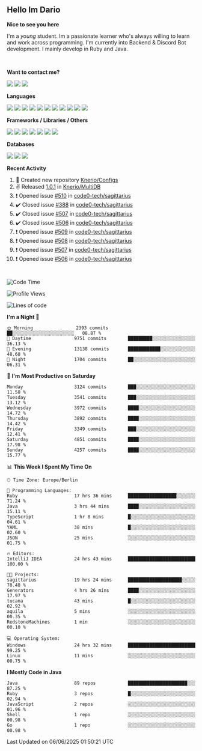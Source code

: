 <h2>Hello Im Dario</h2>

**Nice to see you here**

I'm a *young* student. Im a passionate learner who's always willing to learn and work across
programming. I'm currently into Backend & Discord Bot development. I mainly develop in Ruby and Java.

<br/>

**Want to contact me?**

<a href="https://github.com/knerio"><img src="https://img.shields.io/badge/-Github-blue?style=for-the-badge&logo=github&logoColor=white"/></a> <a href="https://discord.com/users/639416958923702292"><img src="https://img.shields.io/badge/-knerio-blue?style=for-the-badge&logo=discord&logoColor=white"/></a> <a href="https://twitch.tv/dopalos_"><img src="https://img.shields.io/badge/-twitch-blue?style=for-the-badge&logo=twitch&logoColor=white"/></a>

**Languages**

<img src="https://img.shields.io/badge/-Java-blue?style=for-the-badge&logo=java&logoColor=white"/> <img src="https://img.shields.io/badge/-Ruby-blue?style=for-the-badge&logo=Ruby&logoColor=white"/> <img src="https://img.shields.io/badge/-Git-blue?style=for-the-badge&logo=Git&logoColor=white"/> <img src="https://img.shields.io/badge/-HTML-blue?style=for-the-badge&logo=html5&logoColor=white"/> <img src="https://img.shields.io/badge/-CSS-blue?style=for-the-badge&logo=CSS3&logoColor=white"/> <img src="https://img.shields.io/badge/-Javascript-blue?style=for-the-badge&logo=javascript&logoColor=white"/> <img src="https://img.shields.io/badge/-Typescript-blue?style=for-the-badge&logo=TypeScript&logoColor=white"/> <img src="https://img.shields.io/badge/-Kotlin-blue?style=for-the-badge&logo=kotlin&logoColor=white"/> <img src="https://img.shields.io/badge/-SQL-blue?style=for-the-badge&logo=MYSQL&logoColor=white"/> <img src="https://img.shields.io/badge/-Markdown-blue?style=for-the-badge&logo=Markdown&logoColor=white"/> <img src="https://img.shields.io/badge/-JSON-blue?style=for-the-badge&logo=JSON&logoColor=white"/>
<br/>

 **Frameworks / Libraries / Others**

<img src="https://img.shields.io/badge/-Ruby_On_Rails-blue?style=for-the-badge&logo=ruby-on-rails&logoColor=white"/> <img src="https://img.shields.io/badge/-JDA-blue?style=for-the-badge&logo=JDA&logoColor=white"/> <img src="https://img.shields.io/badge/-Bootstrap-blue?style=for-the-badge&logo=Bootstrap&logoColor=white"/> <img src="https://img.shields.io/badge/-Node.JS-blue?style=for-the-badge&logo=node.js&logoColor=white"/> <img src="https://img.shields.io/badge/-React-blue?style=for-the-badge&logo=React&logoColor=white"/> <img src="https://img.shields.io/badge/-Express-blue?style=for-the-badge&logo=Express&logoColor=white"/> <img src="https://img.shields.io/badge/-Next.Js-blue?style=for-the-badge&logo=Next.Js&logoColor=white"/>

**Databases**

<img src="https://img.shields.io/badge/-MongoDB-blue?style=for-the-badge&logo=mongodb&logoColor=white"/> <img src="https://img.shields.io/badge/-MariaDB-blue?style=for-the-badge&logo=MariaDB&logoColor=white"/>
<img src="https://img.shields.io/badge/-PostgreSQL-blue?style=for-the-badge&logo=PostgreSQl&logoColor=white"/>

**Recent Activity**

<!--RECENT_ACTIVITY:start-->
1. 📔 Created new repository [Knerio/Configs](https://github.com/Knerio/Configs)<br>
2. ✌️ Released [1.0.1](https://github.com/Knerio/MultiDB/releases/tag/1.0.1) in [Knerio/MultiDB](https://github.com/Knerio/MultiDB)<br>
3. ❗️ Opened issue [#510](https://github.com/code0-tech/sagittarius/issues/510) in [code0-tech/sagittarius](https://github.com/code0-tech/sagittarius)<br>
4. ✔️ Closed issue [#388](https://github.com/code0-tech/sagittarius/issues/388) in [code0-tech/sagittarius](https://github.com/code0-tech/sagittarius)<br>
5. ✔️ Closed issue [#507](https://github.com/code0-tech/sagittarius/issues/507) in [code0-tech/sagittarius](https://github.com/code0-tech/sagittarius)<br>
6. ✔️ Closed issue [#506](https://github.com/code0-tech/sagittarius/issues/506) in [code0-tech/sagittarius](https://github.com/code0-tech/sagittarius)<br>
7. ❗️ Opened issue [#509](https://github.com/code0-tech/sagittarius/issues/509) in [code0-tech/sagittarius](https://github.com/code0-tech/sagittarius)<br>
8. ❗️ Opened issue [#508](https://github.com/code0-tech/sagittarius/issues/508) in [code0-tech/sagittarius](https://github.com/code0-tech/sagittarius)<br>
9. ❗️ Opened issue [#507](https://github.com/code0-tech/sagittarius/issues/507) in [code0-tech/sagittarius](https://github.com/code0-tech/sagittarius)<br>
10. ❗️ Opened issue [#506](https://github.com/code0-tech/sagittarius/issues/506) in [code0-tech/sagittarius](https://github.com/code0-tech/sagittarius)<br>
<!--RECENT_ACTIVITY:end-->
 
#

<!--START_SECTION:waka-->
![Code Time](http://img.shields.io/badge/Code%20Time-1%2C242%20hrs%2042%20mins-blue)

![Profile Views](http://img.shields.io/badge/Profile%20Views-6-blue)

![Lines of code](https://img.shields.io/badge/From%20Hello%20World%20I%27ve%20Written-2.8%20million%20lines%20of%20code-blue)

**I'm a Night 🦉** 

```text
🌞 Morning                2393 commits        ██░░░░░░░░░░░░░░░░░░░░░░░   08.87 % 
🌆 Daytime                9751 commits        █████████░░░░░░░░░░░░░░░░   36.13 % 
🌃 Evening                13138 commits       ████████████░░░░░░░░░░░░░   48.68 % 
🌙 Night                  1704 commits        ██░░░░░░░░░░░░░░░░░░░░░░░   06.31 % 
```
📅 **I'm Most Productive on Saturday** 

```text
Monday                   3124 commits        ███░░░░░░░░░░░░░░░░░░░░░░   11.58 % 
Tuesday                  3541 commits        ███░░░░░░░░░░░░░░░░░░░░░░   13.12 % 
Wednesday                3972 commits        ████░░░░░░░░░░░░░░░░░░░░░   14.72 % 
Thursday                 3892 commits        ████░░░░░░░░░░░░░░░░░░░░░   14.42 % 
Friday                   3349 commits        ███░░░░░░░░░░░░░░░░░░░░░░   12.41 % 
Saturday                 4851 commits        ████░░░░░░░░░░░░░░░░░░░░░   17.98 % 
Sunday                   4257 commits        ████░░░░░░░░░░░░░░░░░░░░░   15.77 % 
```


📊 **This Week I Spent My Time On** 

```text
🕑︎ Time Zone: Europe/Berlin

💬 Programming Languages: 
Ruby                     17 hrs 36 mins      ██████████████████░░░░░░░   71.24 % 
Java                     3 hrs 44 mins       ████░░░░░░░░░░░░░░░░░░░░░   15.11 % 
TypeScript               1 hr 8 mins         █░░░░░░░░░░░░░░░░░░░░░░░░   04.61 % 
YAML                     38 mins             █░░░░░░░░░░░░░░░░░░░░░░░░   02.60 % 
JSON                     25 mins             ░░░░░░░░░░░░░░░░░░░░░░░░░   01.75 % 

🔥 Editors: 
IntelliJ IDEA            24 hrs 43 mins      █████████████████████████   100.00 % 

🐱‍💻 Projects: 
sagittarius              19 hrs 24 mins      ████████████████████░░░░░   78.48 % 
Generators               4 hrs 26 mins       ████░░░░░░░░░░░░░░░░░░░░░   17.97 % 
tucana                   43 mins             █░░░░░░░░░░░░░░░░░░░░░░░░   02.92 % 
aquila                   5 mins              ░░░░░░░░░░░░░░░░░░░░░░░░░   00.35 % 
RedstoneMachines         1 min               ░░░░░░░░░░░░░░░░░░░░░░░░░   00.10 % 

💻 Operating System: 
Windows                  24 hrs 32 mins      █████████████████████████   99.25 % 
Linux                    11 mins             ░░░░░░░░░░░░░░░░░░░░░░░░░   00.75 % 
```

**I Mostly Code in Java** 

```text
Java                     89 repos            ██████████████████████░░░   87.25 % 
Ruby                     3 repos             █░░░░░░░░░░░░░░░░░░░░░░░░   02.94 % 
JavaScript               2 repos             ░░░░░░░░░░░░░░░░░░░░░░░░░   01.96 % 
Shell                    1 repo              ░░░░░░░░░░░░░░░░░░░░░░░░░   00.98 % 
Go                       1 repo              ░░░░░░░░░░░░░░░░░░░░░░░░░   00.98 % 
```




 Last Updated on 06/06/2025 01:50:21 UTC
<!--END_SECTION:waka-->

